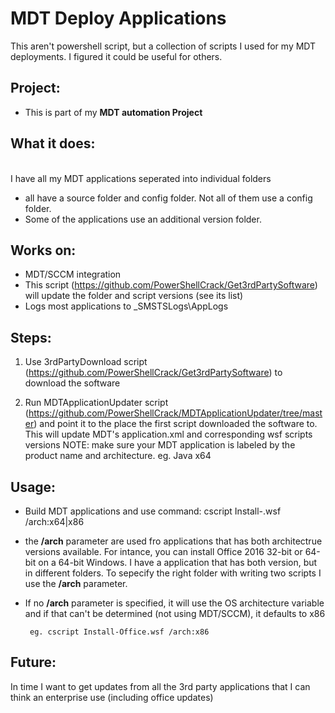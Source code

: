 # MDT Deploy Applications
This aren't powershell script, but a collection of scripts I used for my MDT deployments. I figured it could be useful for others.

## Project: 
 - This is part of my <b>MDT automation Project</b>

## What it does:
<br>I have all my MDT applications seperated into individual folders
- all have a source folder and config folder. Not all of them use a config folder. 
- Some of the applications use an additional version folder. 

## Works on:
 - MDT/SCCM integration
 - This script (https://github.com/PowerShellCrack/Get3rdPartySoftware) will update the folder and script versions (see its list)
 - Logs most applications to _SMSTSLogs\AppLogs

## Steps:
 
  1. Use 3rdPartyDownload script (https://github.com/PowerShellCrack/Get3rdPartySoftware) to download the software 
     
  2. Run MDTApplicationUpdater script (https://github.com/PowerShellCrack/MDTApplicationUpdater/tree/master) and point it to the place the first script downloaded the software to. This will update MDT's application.xml and corresponding wsf scripts versions
   NOTE: make sure your MDT application is labeled by the product name and architecture. eg. Java x64

## Usage:
 - Build MDT applications and use command: cscript Install-<name>.wsf /arch:x64|x86
 - the <b>/arch</b> parameter are used fro applications that has both architectrue versions available. For intance, you can install Office 2016 32-bit or 64-bit on a 64-bit Windows. I have a application that has both version, but in different folders. To sepecify the right folder with writing two scripts I use the <b>/arch</b> parameter. 
 - If no <b>/arch</b> parameter is specified, it will use the OS architecture variable and if that can't be determined (not using MDT/SCCM), it defaults to x86
 
        eg. cscript Install-Office.wsf /arch:x86

## Future:
In time I want to get updates from all the 3rd party applications that I can think an enterprise use (including office updates)
